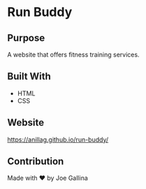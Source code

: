# Run Buddy

## Purpose
A website that offers fitness training services.

## Built With
* HTML
* CSS

## Website
https://anillag.github.io/run-buddy/

## Contribution
Made with ❤️ by Joe Gallina

